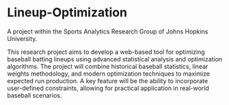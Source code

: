 # Lineup-Optimization
A project within the Sports Analytics Research Group of Johns Hopkins University. 

This research project aims to develop a web-based tool for optimizing baseball batting lineups using advanced statistical analysis and optimization algorithms.
The project will combine historical baseball statistics, linear weights methodology, and modern optimization techniques to maximize expected run production.
A key feature will be the ability to incorporate user-defined constraints, allowing for practical application in real-world baseball scenarios.
